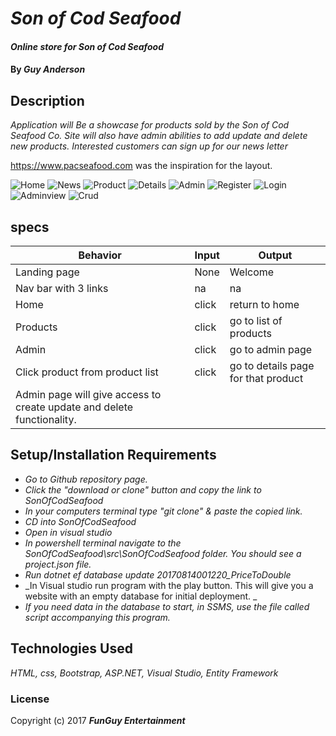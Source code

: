 # _Son of Cod Seafood_

#### _Online store for Son of Cod Seafood_

#### By _**Guy Anderson**_

## Description

_Application will Be a showcase for products sold by the Son of Cod Seafood Co. Site will also have admin abilities to add update and delete new products. Interested customers can sign up for our news letter_

https://www.pacseafood.com was the inspiration for the layout.

![Home](https://github.com/guyanderson/SonOfCodSeafood/tree/master/src/SonOfCodSeafood/wwwroot/img/home.PNG)
![News](https://github.com/guyanderson/SonOfCodSeafood/tree/master/src/SonOfCodSeafood/wwwroot/img/news.PNG)
![Product](https://github.com/guyanderson/SonOfCodSeafood/tree/master/src/SonOfCodSeafood/wwwroot/img/product.PNG)
![Details](https://github.com/guyanderson/SonOfCodSeafood/tree/master/src/SonOfCodSeafood/wwwroot/img/details.PNG)
![Admin](https://github.com/guyanderson/SonOfCodSeafood/tree/master/src/SonOfCodSeafood/wwwroot/img/admin.PNG)
![Register](https://github.com/guyanderson/SonOfCodSeafood/tree/master/src/SonOfCodSeafood/wwwroot/img/register.PNG)
![Login](https://github.com/guyanderson/SonOfCodSeafood/tree/master/src/SonOfCodSeafood/wwwroot/img/login.PNG)
![Adminview](https://github.com/guyanderson/SonOfCodSeafood/tree/master/src/SonOfCodSeafood/wwwroot/img/adminview.PNG)
![Crud](https://github.com/guyanderson/SonOfCodSeafood/tree/master/src/SonOfCodSeafood/wwwroot/img/crud.PNG)

## specs
| Behavior | Input | Output |
|---|---|---|
| Landing page | None | Welcome |
| Nav bar with 3 links | na | na |
| Home | click | return to home |
| Products | click | go to list of products |
| Admin | click | go to admin page |
| Click product from product list | click | go to details page for that product |
Admin page will give access to create update and delete functionality.  |

## Setup/Installation Requirements


* _Go to Github repository page._
* _Click the "download or clone" button and copy the link to SonOfCodSeafood_
* _In your computers terminal type "git clone" & paste the copied link._
* _CD into SonOfCodSeafood_
* _Open in visual studio_
* _In powershell terminal navigate to the SonOfCodSeafood\src\SonOfCodSeafood folder. You should see a project.json file._
* _Run dotnet ef database update 20170814001220_PriceToDouble_
* _In Visual studio run program with the play button. This will give you a website with an empty database for initial deployment. _
* _If you need data in the database to start, in SSMS, use the file called script accompanying this program._




## Technologies Used

_HTML, css, Bootstrap, ASP.NET, Visual Studio, Entity Framework_

### License

Copyright (c) 2017 **_FunGuy Entertainment_**
